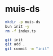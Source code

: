 # muis-ds

```sh
mkdir -p muis-ds
bun init -y
rm -f index.ts

git init 
git add .
git commit -m "init"
```
